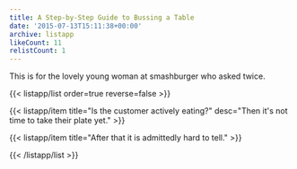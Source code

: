 ```yaml
---
title: A Step-by-Step Guide to Bussing a Table
date: '2015-07-13T15:11:38+00:00'
archive: listapp
likeCount: 11
relistCount: 1
---
```


This is for the lovely young woman at smashburger who asked twice.

<!--more-->

{{< listapp/list order=true reverse=false >}}

   {{< listapp/item title="Is the customer actively eating?"
      desc="Then it's not time to take their plate yet." >}}

   {{< listapp/item title="After that it is admittedly hard to tell." >}}

{{< /listapp/list >}}
